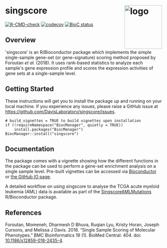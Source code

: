 
singscore <img src="man/figures/logo.png" align="right"  height="140" width="120" alt="logo"/>
==============================================================================================

[![R-CMD-check](https://github.com/DavisLaboratory/singscore/workflows/R-CMD-check-bioc/badge.svg)](https://github.com/DavisLaboratory/singscore/actions)
[![codecov](https://codecov.io/gh/DavisLaboratory/singscore/branch/master/graph/badge.svg?token=OWOL51QJD1)](https://codecov.io/gh/DavisLaboratory/singscore)
[![BioC status](https://bioconductor.org/shields/years-in-bioc/singscore.svg)](https://bioconductor.org/packages/singscore/)

Overview
--------

'singscore' is an R/Bioconductor package which implements the simple single-sample gene-set (or gene-signature) scoring method proposed by Foroutan *et al.* (2018). It uses rank-based statistics to analyze each sample's gene expression profile and scores the expression activities of gene sets at a single-sample level.

Getting Started
---------------

These instructions will get you to install the package up and running on your local machine. If you experience any issues, please raise a GitHub issue at <https://github.com/DavisLaboratory/singscore/issues>.

    # build_vignettes = TRUE to build vignettes upon installation
    if (!requireNamespace("BiocManager", quietly = TRUE))
        install.packages("BiocManager")
    BiocManager::install("singscore")

Documentation
-------------

The package comes with a vignette showing how the different functions in the package can be used to perform a gene-set enrichment analysis on a single sample level. Pre-built vignettes can be accessed via [Bioconductor](https://bioconductor.org/packages/release/bioc/vignettes/singscore/inst/doc/singscore.html) or [the GitHub IO page](https://davislaboratory.github.io/singscore/articles/singscore.html).

A detailed workflow on using singscore to analyse the TCGA acute myeloid leukemia (AML) data is available as part of the [SingscoreAMLMutations](https://doi.org/10.18129/B9.bioc.SingscoreAMLMutations) R/Bioconductor package.

References
----------

Foroutan, Momeneh, Dharmesh D Bhuva, Ruqian Lyu, Kristy Horan, Joseph Cursons, and Melissa J Davis. 2018. “Single Sample Scoring of Molecular Phenotypes.” BMC Bioinformatics 19 (1). BioMed Central: 404. doi: [10.1186/s12859-018-2435-4](https://doi.org/10.1186/s12859-018-2435-4).
